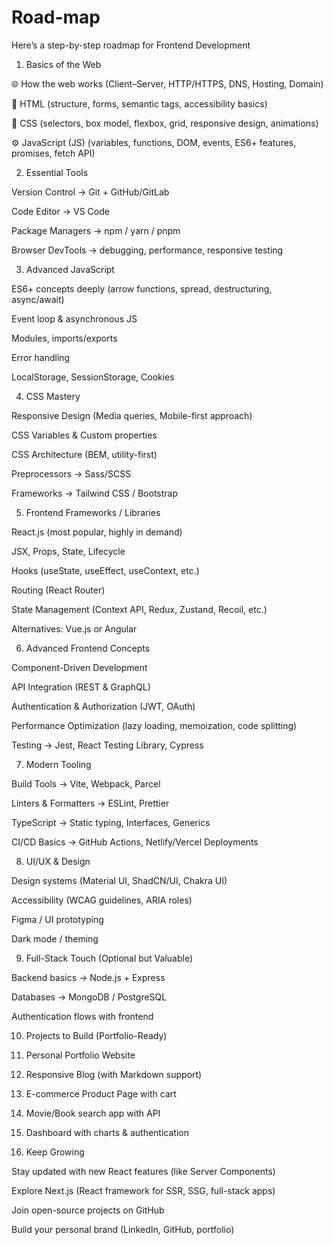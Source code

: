# Road-map
Here’s a step-by-step roadmap for Frontend Development

1. Basics of the Web

🌐 How the web works (Client–Server, HTTP/HTTPS, DNS, Hosting, Domain)

📝 HTML (structure, forms, semantic tags, accessibility basics)

🎨 CSS (selectors, box model, flexbox, grid, responsive design, animations)

⚙️ JavaScript (JS) (variables, functions, DOM, events, ES6+ features, promises, fetch API)

2. Essential Tools

Version Control → Git + GitHub/GitLab

Code Editor → VS Code

Package Managers → npm / yarn / pnpm

Browser DevTools → debugging, performance, responsive testing

3. Advanced JavaScript

ES6+ concepts deeply (arrow functions, spread, destructuring, async/await)

Event loop & asynchronous JS

Modules, imports/exports

Error handling

LocalStorage, SessionStorage, Cookies

4. CSS Mastery

Responsive Design (Media queries, Mobile-first approach)

CSS Variables & Custom properties

CSS Architecture (BEM, utility-first)

Preprocessors → Sass/SCSS

Frameworks → Tailwind CSS / Bootstrap

5. Frontend Frameworks / Libraries

React.js (most popular, highly in demand)

JSX, Props, State, Lifecycle

Hooks (useState, useEffect, useContext, etc.)

Routing (React Router)

State Management (Context API, Redux, Zustand, Recoil, etc.)


Alternatives: Vue.js or Angular

6. Advanced Frontend Concepts

Component-Driven Development

API Integration (REST & GraphQL)

Authentication & Authorization (JWT, OAuth)

Performance Optimization (lazy loading, memoization, code splitting)

Testing → Jest, React Testing Library, Cypress

7. Modern Tooling

Build Tools → Vite, Webpack, Parcel

Linters & Formatters → ESLint, Prettier

TypeScript → Static typing, Interfaces, Generics

CI/CD Basics → GitHub Actions, Netlify/Vercel Deployments

8. UI/UX & Design

Design systems (Material UI, ShadCN/UI, Chakra UI)

Accessibility (WCAG guidelines, ARIA roles)

Figma / UI prototyping

Dark mode / theming

9. Full-Stack Touch (Optional but Valuable)

Backend basics → Node.js + Express

Databases → MongoDB / PostgreSQL

Authentication flows with frontend

10. Projects to Build (Portfolio-Ready)

1. Personal Portfolio Website


2. Responsive Blog (with Markdown support)


3. E-commerce Product Page with cart


4. Movie/Book search app with API


5. Dashboard with charts & authentication

11. Keep Growing

Stay updated with new React features (like Server Components)

Explore Next.js (React framework for SSR, SSG, full-stack apps)

Join open-source projects on GitHub

Build your personal brand (LinkedIn, GitHub, portfolio)
